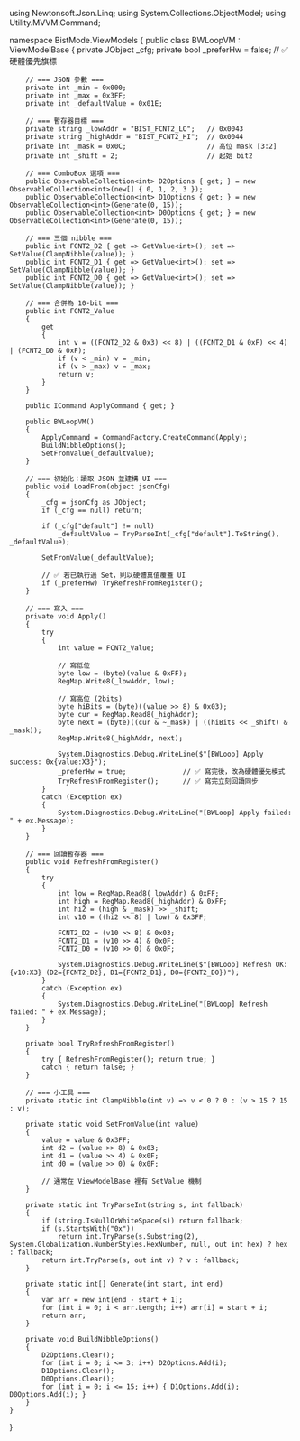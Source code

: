 using Newtonsoft.Json.Linq;
using System.Collections.ObjectModel;
using Utility.MVVM.Command;

namespace BistMode.ViewModels
{
    public class BWLoopVM : ViewModelBase
    {
        private JObject _cfg;
        private bool _preferHw = false; // ✅ 硬體優先旗標

        // === JSON 參數 ===
        private int _min = 0x000;
        private int _max = 0x3FF;
        private int _defaultValue = 0x01E;

        // === 暫存器目標 ===
        private string _lowAddr = "BIST_FCNT2_LO";   // 0x0043
        private string _highAddr = "BIST_FCNT2_HI";  // 0x0044
        private int _mask = 0x0C;                    // 高位 mask [3:2]
        private int _shift = 2;                      // 起始 bit2

        // === ComboBox 選項 ===
        public ObservableCollection<int> D2Options { get; } = new ObservableCollection<int>(new[] { 0, 1, 2, 3 });
        public ObservableCollection<int> D1Options { get; } = new ObservableCollection<int>(Generate(0, 15));
        public ObservableCollection<int> D0Options { get; } = new ObservableCollection<int>(Generate(0, 15));

        // === 三個 nibble ===
        public int FCNT2_D2 { get => GetValue<int>(); set => SetValue(ClampNibble(value)); }
        public int FCNT2_D1 { get => GetValue<int>(); set => SetValue(ClampNibble(value)); }
        public int FCNT2_D0 { get => GetValue<int>(); set => SetValue(ClampNibble(value)); }

        // === 合併為 10-bit ===
        public int FCNT2_Value
        {
            get
            {
                int v = ((FCNT2_D2 & 0x3) << 8) | ((FCNT2_D1 & 0xF) << 4) | (FCNT2_D0 & 0xF);
                if (v < _min) v = _min;
                if (v > _max) v = _max;
                return v;
            }
        }

        public ICommand ApplyCommand { get; }

        public BWLoopVM()
        {
            ApplyCommand = CommandFactory.CreateCommand(Apply);
            BuildNibbleOptions();
            SetFromValue(_defaultValue);
        }

        // === 初始化：讀取 JSON 並建構 UI ===
        public void LoadFrom(object jsonCfg)
        {
            _cfg = jsonCfg as JObject;
            if (_cfg == null) return;

            if (_cfg["default"] != null)
                _defaultValue = TryParseInt(_cfg["default"].ToString(), _defaultValue);

            SetFromValue(_defaultValue);

            // ✅ 若已執行過 Set，則以硬體真值覆蓋 UI
            if (_preferHw) TryRefreshFromRegister();
        }

        // === 寫入 ===
        private void Apply()
        {
            try
            {
                int value = FCNT2_Value;

                // 寫低位
                byte low = (byte)(value & 0xFF);
                RegMap.Write8(_lowAddr, low);

                // 寫高位 (2bits)
                byte hiBits = (byte)((value >> 8) & 0x03);
                byte cur = RegMap.Read8(_highAddr);
                byte next = (byte)((cur & ~_mask) | ((hiBits << _shift) & _mask));
                RegMap.Write8(_highAddr, next);

                System.Diagnostics.Debug.WriteLine($"[BWLoop] Apply success: 0x{value:X3}");
                _preferHw = true;              // ✅ 寫完後，改為硬體優先模式
                TryRefreshFromRegister();      // ✅ 寫完立刻回讀同步
            }
            catch (Exception ex)
            {
                System.Diagnostics.Debug.WriteLine("[BWLoop] Apply failed: " + ex.Message);
            }
        }

        // === 回讀暫存器 ===
        public void RefreshFromRegister()
        {
            try
            {
                int low = RegMap.Read8(_lowAddr) & 0xFF;
                int high = RegMap.Read8(_highAddr) & 0xFF;
                int hi2 = (high & _mask) >> _shift;
                int v10 = ((hi2 << 8) | low) & 0x3FF;

                FCNT2_D2 = (v10 >> 8) & 0x03;
                FCNT2_D1 = (v10 >> 4) & 0x0F;
                FCNT2_D0 = (v10 >> 0) & 0x0F;

                System.Diagnostics.Debug.WriteLine($"[BWLoop] Refresh OK: {v10:X3} (D2={FCNT2_D2}, D1={FCNT2_D1}, D0={FCNT2_D0})");
            }
            catch (Exception ex)
            {
                System.Diagnostics.Debug.WriteLine("[BWLoop] Refresh failed: " + ex.Message);
            }
        }

        private bool TryRefreshFromRegister()
        {
            try { RefreshFromRegister(); return true; }
            catch { return false; }
        }

        // === 小工具 ===
        private static int ClampNibble(int v) => v < 0 ? 0 : (v > 15 ? 15 : v);

        private static void SetFromValue(int value)
        {
            value = value & 0x3FF;
            int d2 = (value >> 8) & 0x03;
            int d1 = (value >> 4) & 0x0F;
            int d0 = (value >> 0) & 0x0F;

            // 通常在 ViewModelBase 裡有 SetValue 機制
        }

        private static int TryParseInt(string s, int fallback)
        {
            if (string.IsNullOrWhiteSpace(s)) return fallback;
            if (s.StartsWith("0x"))
                return int.TryParse(s.Substring(2), System.Globalization.NumberStyles.HexNumber, null, out int hex) ? hex : fallback;
            return int.TryParse(s, out int v) ? v : fallback;
        }

        private static int[] Generate(int start, int end)
        {
            var arr = new int[end - start + 1];
            for (int i = 0; i < arr.Length; i++) arr[i] = start + i;
            return arr;
        }

        private void BuildNibbleOptions()
        {
            D2Options.Clear();
            for (int i = 0; i <= 3; i++) D2Options.Add(i);
            D1Options.Clear();
            D0Options.Clear();
            for (int i = 0; i <= 15; i++) { D1Options.Add(i); D0Options.Add(i); }
        }
    }
}